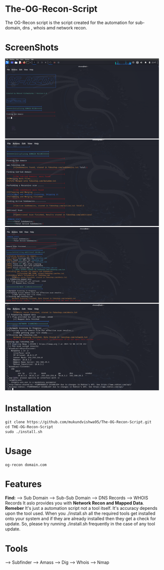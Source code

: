 # The-OG-Recon-Script
The OG-Recon script is the script created for the automation for sub-domain, dns , whois amd network recon.

# ScreenShots
![images/Screenshot(38).png](https://github.com/mukundvishwa95/The-OG-Recon-Script/blob/main/images/Screenshot%20(38).png?raw=true)
![images/Screenshot(38).png](https://github.com/mukundvishwa95/The-OG-Recon-Script/blob/main/images/Screenshot%20(39).png?raw=true)
![images/Screenshot(38).png](https://github.com/mukundvishwa95/The-OG-Recon-Script/blob/main/images/Screenshot%20(40).png?raw=true)
![images/Screenshot(38).png](https://github.com/mukundvishwa95/The-OG-Recon-Script/blob/main/images/Screenshot%20(41).png?raw=true)

# Installation
```
git clone https://github.com/mukundvishwa95/The-OG-Recon-Script.git
cd THE-OG-Recon-Script
sudo ./install.sh
```
# Usage

```
og-recon domain.com
```

# Features
**Find:**
--> Sub Domain
--> Sub-Sub Domain
--> DNS Records
--> WHOIS Records
It aslo provides you with **Network Recon and Mapped Data**.
**Remeber**
It's just a automation script not a tool itself.
It's accuracy depends upon the tool used.
When you ./install.sh all the required tools get installed onto your system and if they are already installed then they get a check for update.
So, please try running ./install.sh frequently in the case of any tool update.

# Tools
--> Subfinder
--> Amass
--> Dig
--> Whois
--> Nmap

